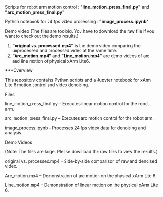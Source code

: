 Scripts for robot arm motion control : **"line_motion_press_final.py"** and **"arc_motion_press_final.py"**

Python notebook for 24 fps video processing : **"image_process.ipynb"**

Demo video (The files are too big. You have to download the raw file if you want to check out the demo results.)  
1. **"original vs. processed.mp4"** is the demo video comparing the unprocessed and processed video at the same time.
2. **"Arc_motion.mp4"** and **"Line_motion.mp4"** are demo videos of arc and line motion of physical xArm Lite6.


***Overview

This repository contains Python scripts and a Jupyter notebook for xArm Lite 6 motion control and video denoising.

Files

line_motion_press_final.py – Executes linear motion control for the robot arm.

arc_motion_press_final.py – Executes arc motion control for the robot arm.

image_process.ipynb – Processes 24 fps video data for denoising and analysis.

Demo Videos

(Note: The files are large. Please download the raw files to view the results.)

original vs. processed.mp4 – Side-by-side comparison of raw and denoised video.

Arc_motion.mp4 – Demonstration of arc motion on the physical xArm Lite 6.

Line_motion.mp4 – Demonstration of linear motion on the physical xArm Lite 6.
